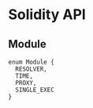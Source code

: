 # Solidity API

## Module

```solidity
enum Module {
  RESOLVER,
  TIME,
  PROXY,
  SINGLE_EXEC
}
```

